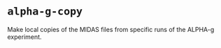 # `alpha-g-copy`

Make local copies of the MIDAS files from specific runs of the ALPHA-g
experiment.
